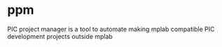 # ppm
 PIC project manager is a tool to automate making mplab compatible PIC development projects outside mplab
